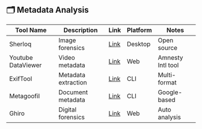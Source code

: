 ## 🗂️ Metadata Analysis

| Tool Name | Description | Link | Platform | Notes |
|----------|-------------|------|----------|-------|
| Sherloq | Image forensics | [Link](https://github.com/GuidoBartoli/sherloq) | Desktop | Open source |
| Youtube DataViewer | Video metadata | [Link](https://citizenevidence.amnestyusa.org) | Web | Amnesty Intl tool |
| ExifTool | Metadata extraction | [Link](https://exiftool.org) | CLI | Multi-format |
| Metagoofil | Document metadata | [Link](https://github.com/laramies/metagoofil) | CLI | Google-based |
| Ghiro | Digital forensics | [Link](https://www.getghiro.org) | Web | Auto analysis |
